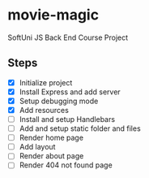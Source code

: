 # movie-magic
SoftUni JS Back End Course Project

## Steps
 - [x] Initialize project
 - [x] Install Express and add server
 - [x] Setup debugging mode
 - [x] Add resources
 - [ ] Install and setup Handlebars
 - [ ] Add and setup static folder and files
 - [ ] Render home page
 - [ ] Add layout
 - [ ] Render about page
 - [ ] Render 404 not found page